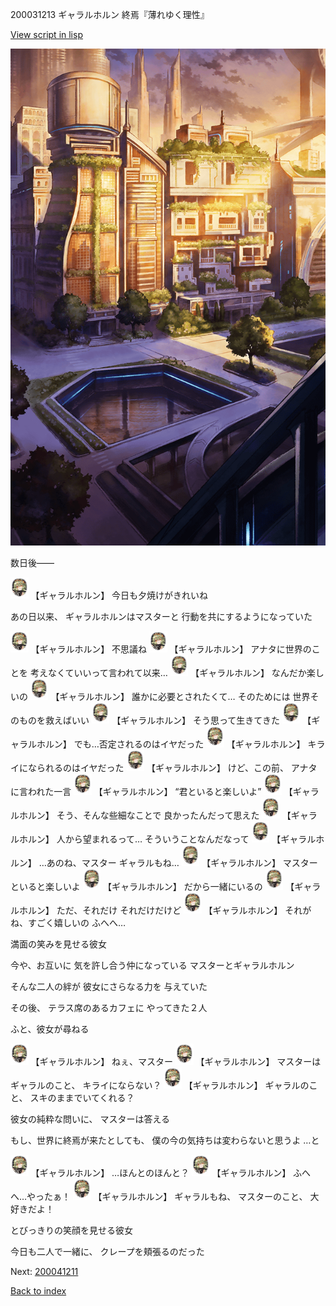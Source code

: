 200031213 ギャラルホルン 終焉『薄れゆく理性』

[View script in lisp](../scripts/200031213.txt)

![in_city_evening.png](../images/backgrounds/in_city_evening.png)

数日後――

<img src="../images/units/52000311.png" alt="52000311.png" height="34"/>
【ギャラルホルン】
今日も夕焼けがきれいね

あの日以来、
ギャラルホルンはマスターと
行動を共にするようになっていた

<img src="../images/units/52000311.png" alt="52000311.png" height="34"/>
【ギャラルホルン】
不思議ね

<img src="../images/units/52000311.png" alt="52000311.png" height="34"/>
【ギャラルホルン】
アナタに世界のことを
考えなくていいって言われて以来…

<img src="../images/units/52000311.png" alt="52000311.png" height="34"/>
【ギャラルホルン】
なんだか楽しいの

<img src="../images/units/52000311.png" alt="52000311.png" height="34"/>
【ギャラルホルン】
誰かに必要とされたくて…
そのためには
世界そのものを救えばいい

<img src="../images/units/52000311.png" alt="52000311.png" height="34"/>
【ギャラルホルン】
そう思って生きてきた

<img src="../images/units/52000311.png" alt="52000311.png" height="34"/>
【ギャラルホルン】
でも…否定されるのはイヤだった

<img src="../images/units/52000311.png" alt="52000311.png" height="34"/>
【ギャラルホルン】
キライになられるのはイヤだった

<img src="../images/units/52000311.png" alt="52000311.png" height="34"/>
【ギャラルホルン】
けど、この前、
アナタに言われた一言

<img src="../images/units/52000311.png" alt="52000311.png" height="34"/>
【ギャラルホルン】
“君といると楽しいよ”

<img src="../images/units/52000311.png" alt="52000311.png" height="34"/>
【ギャラルホルン】
そう、そんな些細なことで
良かったんだって思えた

<img src="../images/units/52000311.png" alt="52000311.png" height="34"/>
【ギャラルホルン】
人から望まれるって…
そういうことなんだなって

<img src="../images/units/52000311.png" alt="52000311.png" height="34"/>
【ギャラルホルン】
…あのね、マスター
ギャラルもね…

<img src="../images/units/52000311.png" alt="52000311.png" height="34"/>
【ギャラルホルン】
マスターといると楽しいよ

<img src="../images/units/52000311.png" alt="52000311.png" height="34"/>
【ギャラルホルン】
だから一緒にいるの

<img src="../images/units/52000311.png" alt="52000311.png" height="34"/>
【ギャラルホルン】
ただ、それだけ
それだけだけど

<img src="../images/units/52000311.png" alt="52000311.png" height="34"/>
【ギャラルホルン】
それがね、すごく嬉しいの
ふへへ…

満面の笑みを見せる彼女

今や、お互いに
気を許し合う仲になっている
マスターとギャラルホルン

そんな二人の絆が
彼女にさらなる力を
与えていた

その後、
テラス席のあるカフェに
やってきた２人

ふと、彼女が尋ねる

<img src="../images/units/52000311.png" alt="52000311.png" height="34"/>
【ギャラルホルン】
ねぇ、マスター

<img src="../images/units/52000311.png" alt="52000311.png" height="34"/>
【ギャラルホルン】
マスターはギャラルのこと、
キライにならない？

<img src="../images/units/52000311.png" alt="52000311.png" height="34"/>
【ギャラルホルン】
ギャラルのこと、
スキのままでいてくれる？

彼女の純粋な問いに、
マスターは答える

もし、世界に終焉が来たとしても、
僕の今の気持ちは変わらないと思うよ
…と

<img src="../images/units/52000311.png" alt="52000311.png" height="34"/>
【ギャラルホルン】
…ほんとのほんと？

<img src="../images/units/52000311.png" alt="52000311.png" height="34"/>
【ギャラルホルン】
ふへへ…やったぁ！

<img src="../images/units/52000311.png" alt="52000311.png" height="34"/>
【ギャラルホルン】
ギャラルもね、
マスターのこと、
大好きだよ！

とびっきりの笑顔を見せる彼女

今日も二人で一緒に、
クレープを頬張るのだった


Next: [200041211](200041211.md)

[Back to index](index.md)
